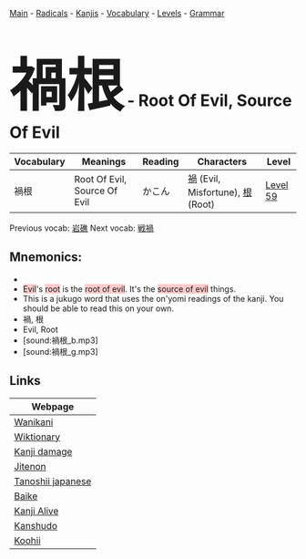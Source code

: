 <style> bigfont {font-size: 100px}</style>
[Main](../README.md) -
[Radicals](../radicals.md) -
[Kanjis](../kanjis.md) -
[Vocabulary](../vocabulary.md) -
[Levels](../levels.md) -
[Grammar](../grammar.md)
# <bigfont> 禍根</bigfont> - Root Of Evil, Source Of Evil 

| Vocabulary | Meanings | Reading | Characters | Level |
| --- | --- | --- | --- | --- |
| 禍根 | Root Of Evil, Source Of Evil | かこん |  [禍](../kanjis/禍.md) (Evil, Misfortune), [根](../kanjis/根.md) (Root) | [Level 59](../levels/wk_level59.md) |

Previous vocab: [岩礁](岩礁.md) Next vocab: [戦禍](戦禍.md) 

## Mnemonics:

* 
* <span style="background-color:#ffcccb"> Evil</span>'s <span style="background-color:#ffcccb"> root</span> is the <span style="background-color:#ffcccb"> root of evil</span>. It's the <span style="background-color:#ffcccb"> source of evil</span> things.
* This is a jukugo word that uses the on'yomi readings of the kanji. You should be able to read this on your own.
* 禍, 根
* Evil, Root
* [sound:禍根_b.mp3]
* [sound:禍根_g.mp3]


## Links 

| Webpage |
| --- |
| [Wanikani          ](https://www.wanikani.com/kanji/禍根) |
| [Wiktionary        ](https://en.wiktionary.org/wiki/禍根) |
| [Kanji damage      ](http://www.kanjidamage.com/kanji/search?utf8=✓&q=禍根) |
| [Jitenon           ](https://jitenon.com/kanji/禍根) |
| [Tanoshii japanese ](https://www.tanoshiijapanese.com/dictionary/kanji.cfm?k=禍根) |
| [Baike             ](https://baike.baidu.com/item/禍根) |
| [Kanji Alive       ](https://app.kanjialive.com/禍根) |
| [Kanshudo          ](https://www.kanshudo.com/searchmn?q=禍根) |
| [Koohii            ](https://kanji.koohii.com/study/kanji/禍根) |

